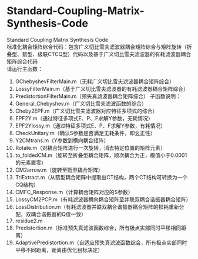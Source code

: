 # Standard-Coupling-Matrix-Synthesis-Code
Standard Coupling Matrix Synthesis Code  
标准化耦合矩阵综合代码：包含广义切比雪夫滤波器耦合矩阵综合与矩阵旋转（折叠型、箭型、级联CTCQ型）代码以及基于广义切比雪夫滤波器的有耗滤波器耦合矩阵综合代码  
请运行主函数：  
1. GChebyshevFilterMain.m（无耗广义切比雪夫滤波器耦合矩阵综合）  
2. LossyFilterMain.m（基于广义切比雪夫滤波器的有耗滤波器耦合矩阵综合）
3. PredistortionFilterMain.m（预失真滤波器耦合矩阵综合）
子函数说明：  
1. General_Chebyshev.m（广义切比雪夫滤波函数的综合）
2. Cheby2EPF.m（广义切比雪夫滤波器对应特征多项式的综合）
3. EPF2Y.m（通过特征多项式E、P、F求解Y参数，无耗情况）
4. EPF2Ylossy.m（通过特征多项式E、P、F求解Y参数，有耗情况）
5. CheckUnitary.m（确认S参数是否满足无耗条件，即幺正性）
6. Y2CMtrans.m（Y参数到横向耦合矩阵）
7. Rotate.m（对耦合矩阵进行一次旋转，消去特定位置的矩阵元素）
8. to_foldedCM.m（旋转至折叠型耦合矩阵，顺次耦合为正，模值小于0.0001的元素置零）
9. CM2arrow.m（旋转至箭型耦合矩阵）
10. TriExtract.m（从箭型耦合矩阵中提取出CT结构，两个CT结构可转换为一个CQ结构）
11. CMFC_Response.m（计算耦合矩阵对应的S参数）
12. LossyCM2PCP.m（有耗滤波器横向耦合矩阵至并联双耦合谐振器耦合矩阵）
13. LossDistribution.m（有耗滤波器并联双耦合谐振器耦合矩阵的损耗重新分配，双耦合谐振器的Q值一致）
14. residue2.m
15. Predistortion.m（标准预失真滤波函数综合，所有极点实部同时平移相同距离）
16. AdaptivePredistortion.m（自适应预失真滤波函数综合，所有极点实部同时平移不同距离，距离由优化目标决定）
